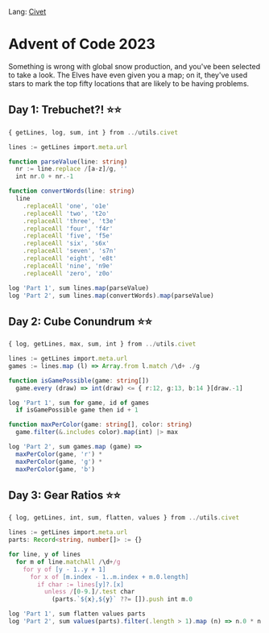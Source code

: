 Lang: [Civet](https://civet.dev)

# Advent of Code 2023

Something is wrong with global snow production, and you've been selected to take a look.
The Elves have even given you a map; on it, they've used stars to mark the top fifty
locations that are likely to be having problems.

## Day 1: Trebuchet?! ⭐⭐

```ts
{ getLines, log, sum, int } from ../utils.civet

lines := getLines import.meta.url

function parseValue(line: string)
  nr := line.replace /[a-z]/g, ''
  int nr.0 + nr.-1

function convertWords(line: string)
  line
    .replaceAll 'one', 'o1e'
    .replaceAll 'two', 't2o'
    .replaceAll 'three', 't3e'
    .replaceAll 'four', 'f4r'
    .replaceAll 'five', 'f5e'
    .replaceAll 'six', 's6x'
    .replaceAll 'seven', 's7n'
    .replaceAll 'eight', 'e8t'
    .replaceAll 'nine', 'n9e'
    .replaceAll 'zero', 'z0o'

log 'Part 1', sum lines.map(parseValue) 
log 'Part 2', sum lines.map(convertWords).map(parseValue)
```


## Day 2: Cube Conundrum ⭐⭐

```ts
{ log, getLines, max, sum, int } from ../utils.civet

lines := getLines import.meta.url
games := lines.map (l) => Array.from l.match /\d+ ./g

function isGamePossible(game: string[])
  game.every (draw) => int(draw) <= { r:12, g:13, b:14 }[draw.-1]

log 'Part 1', sum for game, id of games
  if isGamePossible game then id + 1

function maxPerColor(game: string[], color: string)
  game.filter(&.includes color).map(int) |> max

log 'Part 2', sum games.map (game) =>
  maxPerColor(game, 'r') *
  maxPerColor(game, 'g') *
  maxPerColor(game, 'b')
```


## Day 3: Gear Ratios ⭐⭐

```ts
{ log, getLines, int, sum, flatten, values } from ../utils.civet

lines := getLines import.meta.url
parts: Record<string, number[]> := {}

for line, y of lines
  for m of line.matchAll /\d+/g
    for y of [y - 1..y + 1]
      for x of [m.index - 1..m.index + m.0.length]
        if char := lines[y]?.[x]
          unless /[0-9.]/.test char
            (parts.`${x},${y}` ??= []).push int m.0

log 'Part 1', sum flatten values parts
log 'Part 2', sum values(parts).filter(.length > 1).map (n) => n.0 * n.1
```
